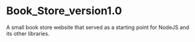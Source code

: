 # Book_Store_version1.0
A small book store website that served as a starting point for NodeJS and its other libraries. 
